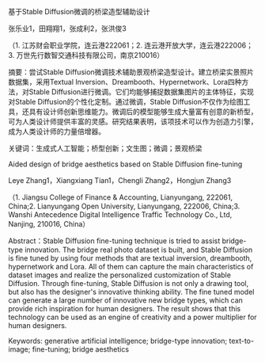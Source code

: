 基于Stable Diffusion微调的桥梁造型辅助设计

张乐业1，田翔翔1，张成利2，张洪俊3

（1. 江苏财会职业学院，连云港222061；2. 连云港开放大学，连云港222006；3. 万世先行数智交通科技有限公司，南京210016）
 
摘要：尝试Stable Diffusion微调技术辅助景观桥梁造型设计。建立桥梁实景照片数据集，采用Textual Inversion、Dreambooth、Hypernetwork、Lora四种方法，对Stable Diffusion进行微调。它们均能够捕捉数据集图片的主体特征，实现对Stable Diffusion的个性化定制。通过微调，Stable Diffusion不仅作为绘图工具，还具有设计师创新思维能力。微调后的模型能够生成大量富有创意的新桥型，可为人类设计师提供丰富的灵感。研究结果表明，该项技术可以作为创造力引擎，成为人类设计师的力量倍增器。

关键词：生成式人工智能；桥型创新；文生图；微调；景观桥梁

Aided design of bridge aesthetics based on Stable Diffusion fine-tuning

Leye Zhang1，Xiangxiang Tian1，Chengli Zhang2，Hongjun Zhang3

（1. Jiangsu College of Finance & Accounting, Lianyungang, 222061, China;2. Lianyungang Open University, Lianyungang, 222006, China;3. Wanshi Antecedence Digital Intelligence Traffic Technology Co., Ltd, Nanjing, 210016, China）

Abstract：Stable Diffusion fine-tuning technique is tried to assist bridge-type innovation. The bridge real photo dataset is built, and Stable Diffusion is fine tuned by using four methods that are textual inversion, dreambooth, hypernetwork and Lora. All of them can capture the main characteristics of dataset images and realize the personalized customization of Stable Diffusion. Through fine-tuning, Stable Diffusion is not only a drawing tool, but also has the designer's innovative thinking ability. The fine tuned model can generate a large number of innovative new bridge types, which can provide rich inspiration for human designers. The result shows that this technology can be used as an engine of creativity and a power multiplier for human designers.

Keywords: generative artificial intelligence; bridge-type innovation; text-to-image; fine-tuning; bridge aesthetics
